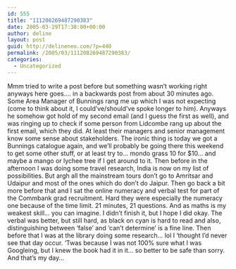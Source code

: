 ```yaml
---
id: 555
title: "111208269487290383"
date: 2005-03-29T17:38:00+00:00
author: deline
layout: post
guid: http://delineneo.com/?p=440
permalink: /2005/03/111208269487290383/
categories:
  - Uncategorized
---
```

Mmm tried to write a post before but something wasn&#8217;t working right anyways here goes&#8230;. in a backwards post from about 30 minutes ago. Some Area Manager of Bunnings rang me up which I was not expecting (come to think about it, I could&#8217;ve/should&#8217;ve spoke longer to him). Anyways he somehow got hold of my second email (and I guess the first as well), and was ringing up to check if some person from Lidcombe rang up about the first email, which they did. At least their managers and senior management know some sense about stakeholders. The ironic thing is today we got a Bunnings catalogue again, and we&#8217;ll probably be going there this weekend to get some other stuff, or at least try to&#8230; mondo grass 10 for $10&#8230; and maybe a mango or lychee tree if I get around to it. Then before in the afternoon I was doing some travel research, India is now on my list of possibilities. But argh all the mainstream tours don&#8217;t go to Amritsar and Udaipur and most of the ones which do don&#8217;t do Jaipur. Then go back a bit more before that and I sat the online numeracy and verbal test for part of the Commbank grad recruitment. Hard they were especially the numeracy one because of the time limit. 21 minutes, 21 questions. And as maths is my weakest skill&#8230; you can imagine. I didn&#8217;t finish it, but I hope I did okay. The verbal was better, but still hard, as black on cyan is hard to read and also, distinguishing between &#8216;false&#8217; and &#8216;can&#8217;t determine&#8217; is a fine line. Then before that I was at the library doing some research&#8230; lol I &#8216;thought I&#8217;d never see that day occur. &#8216;Twas because I was not 100% sure what I was Googleing, but I knew the book had it in it&#8230; so better to be safe than sorry. And that&#8217;s my day&#8230;
